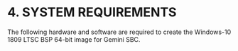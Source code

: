 # 4. SYSTEM REQUIREMENTS

The following hardware and software are required to create the Windows-10 1809 LTSC BSP 64-bit image for Gemini SBC.
